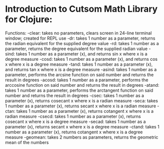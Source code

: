# Introduction to Cutsom Math Library for Clojure:

Functions:
-clear: takes no parameters, clears screen in 24-line terminal window; created for REPL use
-dr: takes 1 number as a parameter, returns the radian equivalent for the supplied degree value
-rd: takes 1 number as a parameter, returns the degree equivalent for the supplied radian value
-sind: takes 1 number as a parameter (x), and returns sin x where x is a degree measure
-cosd: takes 1 number as a parameter (x), and returns cos x where x is a degree measure
-tand: takes 1 number as a parameter (x), and returns tan x where x is a degree measure
-asind: takes 1 number as a parameter, performs the arcsine function on said number and returns the result in degrees
-acosd: takes 1 number as a parameter, performs the arccosine function on said number and returns the result in degrees
-atand: takes 1 number as a parameter, performs the arctangent function on said number and returns the result in degrees
-csec: takes 1 number as a parameter (x), returns cosecant x where x is a radian measure
-seca: takes 1 number as a parameter (x), returns secant x where x is a radian measure
-ctan: takes 1 number as a parameter (x), returns cotangent x where x is a radian measure
-csecd: takes 1 number as a parameter (x), returns cosecant x where x is a degree measure
-secad: takes 1 number as a parameter (x), returns secant x where x is a degree measure
-ctand: takes 1 number as a parameter (x), returns cotangent x where x is a degree measure
-geomean: takes 2 numbers as parameters, returns the geometric mean of the numbers
